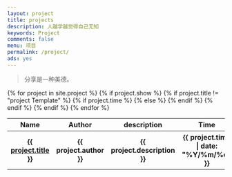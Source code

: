 ```yaml
---
layout: project
title: projects
description: 人越学越觉得自己无知
keywords: Project
comments: false
menu: 项目
permalink: /project/
ads: yes
---
```


> 分享是一种美德。

<!-- <ul class="listing"> -->
<!-- <li class="listing-item"> -->
<table>
    <tr>
        <th>Name</th>
        <th>Author</th>
        <th>description</th>
        <th>Time</th>
    </tr>
{% for project in site.project %}
    {% if project.show %}
        {% if project.title != "project Template" %}
            <tr>
                <th><a href="{{ site.url }}{{ project.url }}">{{ project.title }}</a></th>
                <th>{{ project.author }}</th>
                <th>{{ project.description }}</th>
                {% if project.time %}
                    <th>{{ project.time | date: "%Y/%m/%d" }}</th>
                {% else %}
                    <th></th>
                <!-- <th>{{ project.time }}</th> -->
                {% endif %}
            </tr>
        {% endif %}
    {% endif %}
{% endfor %}
<!-- </ul> -->
</table>